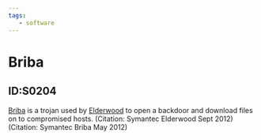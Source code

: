 ```yaml
---
tags:
   - software
---
```

# Briba
## ID:S0204
[Briba](software/S0204) is a trojan used by [Elderwood](groups/G0066) to open a backdoor and download files on to compromised hosts. (Citation: Symantec Elderwood Sept 2012) (Citation: Symantec Briba May 2012)
